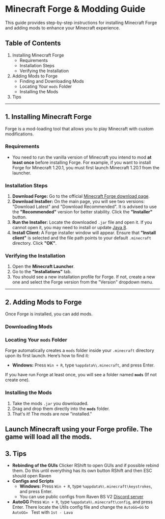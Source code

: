 # Minecraft Forge & Modding Guide

This guide provides step-by-step instructions for installing Minecraft Forge and adding mods to enhance your Minecraft experience.

## Table of Contents
1.  Installing Minecraft Forge
    * Requirements
    * Installation Steps
    * Verifying the Installation
2.  Adding Mods to Forge
    * Finding and Downloading Mods
    * Locating Your `mods` Folder
    * Installing the Mods
3.  Tips

---

## 1. Installing Minecraft Forge

Forge is a mod-loading tool that allows you to play Minecraft with custom modifications.

### Requirements
* You need to run the vanilla version of Minecraft you intend to mod **at least once** before installing Forge. For example, if you want to install Forge for Minecraft 1.20.1, you must first launch Minecraft 1.20.1 from the launcher.

### Installation Steps
1.  **Download Forge:** Go to the official [Minecraft Forge download page](https://files.minecraftforge.net/net/minecraftforge/forge/index_1.8.9.html).
2.  **Download Installer:** On the main page, you will see two versions: "Download Latest" and "Download Recommended". It is advised to use the **"Recommended"** version for better stability. Click the **"Installer"** button.
4.  **Run the Installer:** Locate the downloaded `.jar` file and open it. If you cannot open it, you may need to install or update [Java 8](https://www.java.com/download/).
5.  **Install Client:** A Forge installer window will appear. Ensure that **"Install client"** is selected and the file path points to your default `.minecraft` directory. Click **"OK"**.

### Verifying the Installation
1.  Open the **Minecraft Launcher**.
2.  Go to the **"Installations"** tab.
3.  You should see a new installation profile for Forge. If not, create a new one and select the Forge version from the "Version" dropdown menu.

---

## 2. Adding Mods to Forge

Once Forge is installed, you can add mods.

### Downloading Mods

### Locating Your `mods` Folder
Forge automatically creates a `mods` folder inside your `.minecraft` directory upon its first launch. Here’s how to find it:

* **Windows:** Press `Win + R`, type `%appdata%\.minecraft`, and press Enter.

If you have run Forge at least once, you will see a folder named **`mods`** (If not create one).

### Installing the Mods
1.  Take the mods `.jar` you downloaded.
2.  Drag and drop them directly into the **`mods`** folder.
3.  That's it! The mods are now "installed."

Launch Minecraft using your Forge profile. The game will load all the mods.
---

## 3. Tips
* **Rebinding of the GUIs** Clicker RShift to open GUIs and if possible rebind them. Do this until everything has its own button RShift and then ESC should open Raven
* **Configs and Scripts**
  * **Windows:** Press `Win + R`, type `%appdata%\.minecraft\keystrokes`, and press Enter.
  * You can use public configs from Raven BS V2 [Discord server](https://discord.gg/VvjdSCgyEb)
* **AutoGG** Press `Win + R`, type `%appdata%\.minecraft\config`, and press Enter. There locate the Utils config file and change the `AutoGG=GG` to `AutoGG= ` Test with `1st - Lava `
